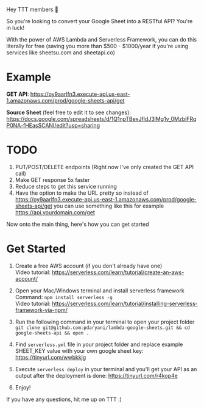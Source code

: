 Hey TTT members 👋

So you're looking to convert your Google Sheet into a RESTful API? You're in luck!

With the power of AWS Lambda and Serverless Framework, you can do this literally for free
(saving you more than $500 - $1000/year if you're using services like sheetsu.com and sheetapi.co)

# Example

**GET API**: https://oy9aarlfn3.execute-api.us-east-1.amazonaws.com/prod/google-sheets-api/get

**Source Sheet** (feel free to edit it to see changes): https://docs.google.com/spreadsheets/d/1Q1npTBexJfIdJ3lMg1v_0MzbiFRqP0NA-fHEasSCANI/edit?usp=sharing

# TODO

1. PUT/POST/DELETE endpoints (Right now I've only created the GET API call)
2. Make GET response 5x faster
3. Reduce steps to get this service running
4. Have the option to make the URL pretty so instead of  
https://oy9aarlfn3.execute-api.us-east-1.amazonaws.com/prod/google-sheets-api/get
you can use something like this for example  
https://api.yourdomain.com/get

Now onto the main thing, here's how you can get started

# Get Started

1. Create a free AWS account (if you don't already have one)  
Video tutorial: https://serverless.com/learn/tutorial/create-an-aws-account/

2. Open your Mac/Windows terminal and install serverless framework
Command: `npm install serverless -g`  
Video tutorial: https://serverless.com/learn/tutorial/installing-serverless-framework-via-npm/

3. Run the following command in your terminal to open your project folder  
`git clone git@github.com:pdaryani/lambda-google-sheets.git && cd google-sheets-api && open .`

4. Find `serverless.yml` file in your project folder and replace example SHEET_KEY value with your own google sheet key: https://tinyurl.com/wwbkkjg

5. Execute `serverless deploy` in your terminal and you'll get your API as an output after the deployment is done: https://tinyurl.com/r4kop4e

6. Enjoy!

If you have any questions, hit me up on TTT :)